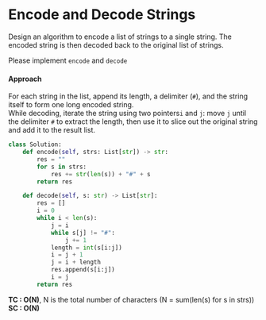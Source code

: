 # Encode and Decode Strings

Design an algorithm to encode a list of strings to a single string. The encoded string is then decoded back to the original list of strings.

Please implement `encode` and `decode`

#### Approach
For each string in the list, append its length, a delimiter (`#`), and the string itself to form one long encoded string.  
While decoding, iterate the string using two pointers`i` and `j`: move `j` until the delimiter `#` to extract the length, then use it to slice out the original string and add it to the result list.

```python
class Solution:
    def encode(self, strs: List[str]) -> str:
        res = ""
        for s in strs:
            res += str(len(s)) + "#" + s
        return res

    def decode(self, s: str) -> List[str]:
        res = []
        i = 0
        while i < len(s):
            j = i
            while s[j] != "#":
                j += 1
            length = int(s[i:j])
            i = j + 1
            j = i + length
            res.append(s[i:j])
            i = j
        return res
```

**TC : O(N)**, N is the total number of characters (N = sum(len(s) for s in strs))
**SC : O(N)**

